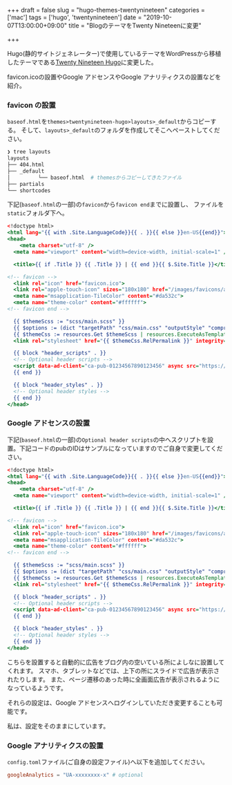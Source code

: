 +++
draft = false
slug = "hugo-themes-twentynineteen"
categories = ['mac']
tags = ['hugo', 'twentynineteen']
date = "2019-10-07T13:00:00+09:00"
title = "BlogのテーマをTwenty Nineteenに変更"

+++

Hugo(静的サイトジェネレーター)で使用しているテーマをWordPressから移植したテーマである[Twenty Nineteen Hugo](https://themes.gohugo.io/twentynineteen-hugo/)に変更した。

<!--more-->

favicon.icoの設置やGoogle アドセンスやGoogle アナリティクスの設置などを紹介。

### favicon の設置

`baseof.html`を`themes>twentynineteen-hugo>layouts>_default`からコピーする。
そして、```layouts>_default```のフォルダを作成してそこへペーストしてください。

```zsh
❯ tree layouts
layouts
├── 404.html
├── _default
│         └── baseof.html  # themesからコピーしてきたファイル
├── partials
└── shortcodes
```

下記(```baseof.html```の一部)の```favicon```から```favicon end```までに設置し、
ファイルを```static```フォルダ下へ。

```baseof.html
<!doctype html>
<html lang="{{ with .Site.LanguageCode}}{{ . }}{{ else }}en-US{{end}}">
<head>
	<meta charset="utf-8" />
  <meta name="viewport" content="width=device-width, initial-scale=1" />

  <title>{{ if .Title }} {{ .Title }} | {{ end }}{{ $.Site.Title }}</title>

<!-- favicon -->
  <link rel="icon" href="favicon.ico">
  <link rel="apple-touch-icon" sizes="180x180" href="/images/favicons/apple-touch-icon.png">
  <meta name="msapplication-TileColor" content="#da532c">
  <meta name="theme-color" content="#ffffff">
<!-- favicon end -->

  {{ $themeScss := "scss/main.scss" }}
  {{ $options := (dict "targetPath" "css/main.css" "outputStyle" "compressed") }}
  {{ $themeCss := resources.Get $themeScss | resources.ExecuteAsTemplate $themeScss . | toCSS $options | minify | fingerprint }}
  <link rel="stylesheet" href="{{ $themeCss.RelPermalink }}" integrity="{{ $themeCss.Data.Integrity }}" media="screen">

  {{ block "header_scripts" . }}
  <!-- Optional header scripts -->
  <script data-ad-client="ca-pub-01234567890123456" async src="https://pagead2.googlesyndication.com/pagead/js/adsbygoogle.js"></script>
  {{ end }}

  {{ block "header_styles" . }}
  <!-- Optional header styles -->
  {{ end }}
</head>

```

### Google アドセンスの設置

下記(```baseof.html```の一部)の```Optional header scripts```の中へスクリプトを設置。下記コードのpubのIDはサンプルになっていますのでご自身で変更してください。

```baseof.html
<!doctype html>
<html lang="{{ with .Site.LanguageCode}}{{ . }}{{ else }}en-US{{end}}">
<head>
	<meta charset="utf-8" />
  <meta name="viewport" content="width=device-width, initial-scale=1" />

  <title>{{ if .Title }} {{ .Title }} | {{ end }}{{ $.Site.Title }}</title>

<!-- favicon -->
  <link rel="icon" href="favicon.ico">
  <link rel="apple-touch-icon" sizes="180x180" href="/images/favicons/apple-touch-icon.png">
  <meta name="msapplication-TileColor" content="#da532c">
  <meta name="theme-color" content="#ffffff">
<!-- favicon end -->

  {{ $themeScss := "scss/main.scss" }}
  {{ $options := (dict "targetPath" "css/main.css" "outputStyle" "compressed") }}
  {{ $themeCss := resources.Get $themeScss | resources.ExecuteAsTemplate $themeScss . | toCSS $options | minify | fingerprint }}
  <link rel="stylesheet" href="{{ $themeCss.RelPermalink }}" integrity="{{ $themeCss.Data.Integrity }}" media="screen">

  {{ block "header_scripts" . }}
  <!-- Optional header scripts -->
  <script data-ad-client="ca-pub-01234567890123456" async src="https://pagead2.googlesyndication.com/pagead/js/adsbygoogle.js"></script>
  {{ end }}

  {{ block "header_styles" . }}
  <!-- Optional header styles -->
  {{ end }}
</head>

```

こちらを設置すると自動的に広告をブログ内の空いている所によしなに設置してくれます。
スマホ、タブレットなどでは、上下の所にスライドで広告が表示されたりします。
また、ページ遷移のあった時に全画面広告が表示されるようになっているようです。

それらの設定は、Google アドセンスへログインしていただき変更することも可能です。

私は、設定をそのままにしています。

### Google アナリティクスの設置

`config.toml`ファイル(ご自身の設定ファイル)へ以下を追加してください。

```config.toml
googleAnalytics = "UA-xxxxxxxx-x" # optional
```
